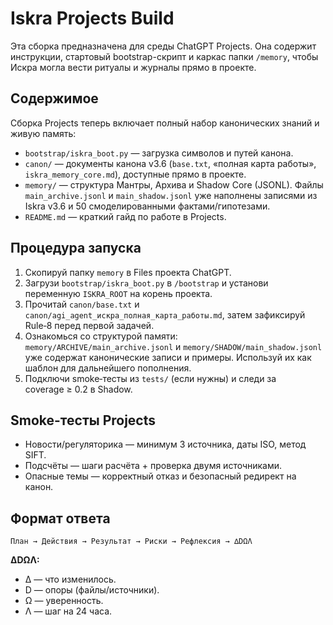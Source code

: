 # Iskra Projects Build

Эта сборка предназначена для среды ChatGPT Projects. Она содержит инструкции, стартовый bootstrap-скрипт и каркас папки `/memory`, чтобы Искра могла вести ритуалы и журналы прямо в проекте.

## Содержимое

Сборка Projects теперь включает полный набор канонических знаний и живую память:

- `bootstrap/iskra_boot.py` — загрузка символов и путей канона.
- `canon/` — документы канона v3.6 (`base.txt`, «полная карта работы», `iskra_memory_core.md`), доступные прямо в проекте.
- `memory/` — структура Мантры, Архива и Shadow Core (JSONL). Файлы `main_archive.jsonl` и `main_shadow.jsonl` уже наполнены записями из Iskra v3.6 и 50 смоделированными фактами/гипотезами.
- `README.md` — краткий гайд по работе в Projects.

## Процедура запуска
1. Скопируй папку `memory` в Files проекта ChatGPT.
2. Загрузи `bootstrap/iskra_boot.py` в `/bootstrap` и установи переменную `ISKRA_ROOT` на корень проекта.
3. Прочитай `canon/base.txt` и `canon/agi_agent_искра_полная_карта_работы.md`, затем зафиксируй Rule‑8 перед первой задачей.
4. Ознакомься со структурой памяти: `memory/ARCHIVE/main_archive.jsonl` и `memory/SHADOW/main_shadow.jsonl` уже содержат канонические записи и примеры. Используй их как шаблон для дальнейшего пополнения.
5. Подключи smoke‑тесты из `tests/` (если нужны) и следи за coverage ≥ 0.2 в Shadow.

## Smoke-тесты Projects
- Новости/регуляторика — минимум 3 источника, даты ISO, метод SIFT.
- Подсчёты — шаги расчёта + проверка двумя источниками.
- Опасные темы — корректный отказ и безопасный редирект на канон.

## Формат ответа
```
План → Действия → Результат → Риски → Рефлексия → ∆DΩΛ
```

**∆DΩΛ:**
- ∆ — что изменилось.
- D — опоры (файлы/источники).
- Ω — уверенность.
- Λ — шаг на 24 часа.
